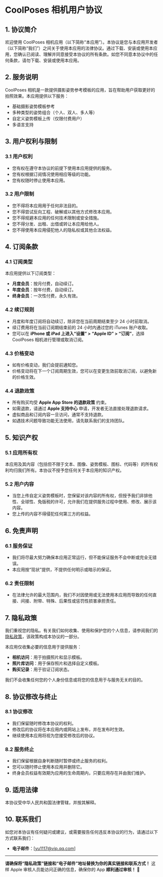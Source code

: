# CoolPoses 相机用户协议

## 1. 协议简介
欢迎使用 CoolPoses 相机应用（以下简称“本应用”）。本协议是您与本应用开发者（以下简称“我们”）之间关于使用本应用的法律协议。通过下载、安装或使用本应用，您确认已阅读、理解并同意接受本协议的所有条款。如您不同意本协议中的任何条款，请勿下载、安装或使用本应用。

## 2. 服务说明
CoolPoses 相机是一款提供摄影姿势参考模板的应用，旨在帮助用户获取更好的拍照效果。本应用提供以下服务：
- 基础摄影姿势模板参考
- 多种类型的姿势组合（个人、双人、多人等）
- 自定义姿势模板上传（仅限付费用户）
- 多语言支持

## 3. 用户权利与限制
### 3.1 用户权利
- 您有权在遵守本协议的前提下使用本应用提供的服务。
- 您有权根据订阅情况使用相应等级的功能。
- 您有权随时停止使用本应用。

### 3.2 用户限制
- 您不得将本应用用于任何非法目的。
- 您不得尝试反向工程、破解或以其他方式修改本应用。
- 您不得规避本应用的任何技术限制或安全措施。
- 您不得分发、出租、出借或转让本应用给他人。
- 您不得使用本应用侵犯他人的隐私权或其他合法权益。

## 4. 订阅条款
### 4.1 订阅类型
本应用提供以下订阅类型：
- **月度会员**：按月付费，自动续订。
- **年度会员**：按年付费，自动续订。
- **终身会员**：一次性付费，永久有效。

### 4.2 续订规则
- 月度和年度订阅将自动续订，除非您在当前周期结束至少 24 小时前取消。
- 续订费用将在当前订阅期结束前的 24 小时内通过您的 iTunes 账户收取。
- 您可以在 **iPhone 或 iPad 上进入“设置” > “Apple ID” > “订阅”**，选择 CoolPoses 相机进行管理或取消订阅。

### 4.3 价格变动
- 如有价格变动，我们会提前通知您。
- 价格变动将在下一个订阅周期生效，您可以在变更生效前取消订阅，以避免新的价格生效。

### 4.4 退款政策
- 所有购买均受 **Apple App Store 的退款政策** 约束。
- 如需退款，请通过 **Apple 支持中心** 申请，开发者无法直接处理退款请求。
- 虚拟商品和订阅内容一旦访问，通常不支持退款。
- 如遇技术问题导致功能无法使用，请先联系我们的支持团队。

## 5. 知识产权
### 5.1 应用所有权
本应用及其内容（包括但不限于文本、图像、姿势模板、图标、代码等）的所有权利均归我们所有。本协议不授予您任何关于本应用的知识产权。

### 5.2 用户内容
- 当您上传自定义姿势模板时，您保留对该内容的所有权，但授予我们非排他性、全球性、免版税的许可，允许我们在提供服务过程中使用、修改、展示该内容。
- 您上传的内容不得侵犯任何第三方的权益。

## 6. 免责声明
### 6.1 服务保证
- 我们将尽最大努力确保本应用正常运行，但不能保证服务不会中断或完全无错误。
- 本应用按“现状”提供，不提供任何明示或暗示的保证。

### 6.2 责任限制
- 在法律允许的最大范围内，我们不对因使用或无法使用本应用而导致的任何直接、间接、附带、特殊、后果性或惩罚性损害承担责任。

## 7. 隐私政策
我们重视您的隐私。有关我们如何收集、使用和保护您的个人信息，请参阅我们的[隐私政策](https://yaoyiheng.github.io/Privacy-Policy/)，该政策构成本协议的一部分。

本应用仅收集必要的信息用于提供服务：
- **相机访问**：用于拍摄照片和显示模板。
- **照片库访问**：用于保存照片和选择自定义模板。
- **购买记录**：用于验证订阅状态。

我们不会收集任何您的个人身份信息或将您的信息用于与服务无关的目的。

## 8. 协议修改与终止
### 8.1 协议修改
- 我们保留随时修改本协议的权利。
- 修改后的协议将在本应用内或网站上发布，并在发布时生效。
- 继续使用本应用将视为您接受修改后的协议。

### 8.2 服务终止
- 我们保留根据自身判断随时暂停或终止服务的权利。
- 您可以随时停止使用本应用并删除它。
- 终身会员权益有效期为应用的生命周期内，只要应用存在并由我们维护。

## 9. 适用法律
本协议受中华人民共和国法律管辖，并按其解释。

## 10. 联系我们
如您对本协议有任何疑问或建议，或需要报告任何违反本协议的行为，请通过以下方式联系我们：
- **电子邮件**：[yu1117@vip.qq.com]
---

**请确保将“隐私政策”链接和“电子邮件”地址替换为你的真实链接和联系方式！** 这样 Apple 审核人员能访问正确的信息，确保你的 App **顺利通过审核！** 🚀
